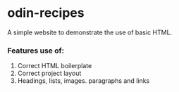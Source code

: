 # odin-recipes

A simple website to demonstrate the use of basic HTML.

### Features use of:
1. Correct HTML boilerplate
2. Correct project layout
3. Headings, lists, images. paragraphs and links